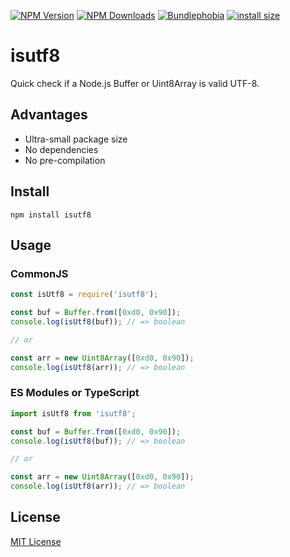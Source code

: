 [![NPM Version](https://img.shields.io/npm/v/isutf8.svg?style=flat)](https://www.npmjs.org/package/isutf8)
[![NPM Downloads](https://img.shields.io/npm/dm/isutf8.svg?style=flat)](https://www.npmjs.org/package/isutf8)
[![Bundlephobia](https://badgen.net/bundlephobia/minzip/isutf8)](https://bundlephobia.com/result?p=isutf8)
[![install size](https://packagephobia.com/badge?p=isutf8)](https://packagephobia.com/result?p=isutf8)

isutf8
======

Quick check if a Node.js Buffer or Uint8Array is valid UTF-8.

## Advantages
- Ultra-small package size
- No dependencies
- No pre-compilation

## Install
`npm install isutf8`

## Usage

### CommonJS
```js
const isUtf8 = require('isutf8');

const buf = Buffer.from([0xd0, 0x90]);
console.log(isUtf8(buf)); // => boolean

// or 

const arr = new Uint8Array([0xd0, 0x90]);
console.log(isUtf8(arr)); // => boolean

```

### ES Modules or TypeScript
```js
import isUtf8 from 'isutf8';

const buf = Buffer.from([0xd0, 0x90]);
console.log(isUtf8(buf)); // => boolean

// or 

const arr = new Uint8Array([0xd0, 0x90]);
console.log(isUtf8(arr)); // => boolean
```

## License
[MIT License](./LICENSE)

